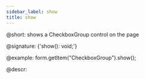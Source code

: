 ```yaml
---
sidebar_label: show
title: show
---          
```


@short: shows a CheckboxGroup control on the page

@signature: {'show(): void;'}


@example:
form.getItem("CheckboxGroup").show(); 



@descr:


